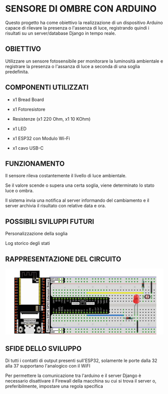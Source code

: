 # SENSORE DI OMBRE CON ARDUINO

Questo progetto ha come obiettivo la realizzazione di un dispositivo Arduino capace di rilevare la presenza o l'assenza di luce, registrando quindi i risultati su un server/database Django in tempo reale.

## OBIETTIVO

Utilizzare un sensore fotosensibile per monitorare la luminosità ambientale e registrare la presenza o l'assanza di luce a seconda di una soglia predefinita.

## COMPONENTI UTILIZZATI

- x1 Bread Board

- x1 Fotoresistore

- Resistenze (x1 220 Ohm, x1 10 KOhm)

- x1 LED

- x1 ESP32 con Modulo Wi-Fi

- x1 cavo USB-C

## FUNZIONAMENTO

Il sensore rileva costantemente il livello di luce ambientale.

Se il valore scende o supera una certa soglia, viene determinato lo stato luce o ombra.

Il sistema invia una notifica al server informando del cambiamento e il server archivia il risultato con relative data e ora.

## POSSIBILI SVILUPPI FUTURI

Personalizzazione della soglia

Log storico degli stati

## RAPPRESENTAZIONE DEL CIRCUITO

![Circuito](Circuito.jpg)

## SFIDE DELLO SVILUPPO

Di tutti i contatti di output presenti sull'ESP32, solamente le porte dalla 32 alla 37 supportano l'analogico con il WiFI

Per permettere la comunicazione tra l'arduino e il server Django è necessario disattivare il Firewall della macchina su cui si trova il server o, preferibilmente, impostare una regola specifica


